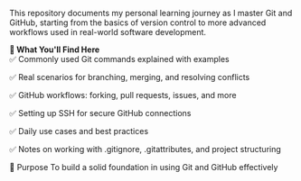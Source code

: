 This repository documents my personal learning journey as I master Git and GitHub, starting from the basics of version control to more advanced workflows used in real-world software development.

**🚀 What You'll Find Here**
<br>
✅ Commonly used Git commands explained with examples

✅ Real scenarios for branching, merging, and resolving conflicts

✅ GitHub workflows: forking, pull requests, issues, and more

✅ Setting up SSH for secure GitHub connections

✅ Daily use cases and best practices

✅ Notes on working with .gitignore, .gitattributes, and project structuring

🧠 Purpose
To build a solid foundation in using Git and GitHub effectively

